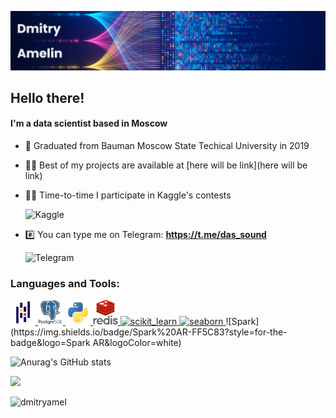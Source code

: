 ![](banner.png)
<h2 align="left">Hello there!</h2>
<h4 align="left">I'm a data scientist based in Moscow</h4>

- 🏫 Graduated from Bauman Moscow State Techical University in 2019
- 👨‍💻 Best of my projects are available at [here will be link](here will be link)
- 🧑‍🔬 Time-to-time I participate in Kaggle's contests

  ![Kaggle](https://img.shields.io/badge/Kaggle-035a7d?style=for-the-badge&logo=kaggle&logoColor=white)
  
- #️⃣ You can type me on Telegram: **https://t.me/das_sound**

  ![Telegram](https://img.shields.io/badge/Telegram-2CA5E0?style=for-the-badge&logo=telegram&logoColor=white)
  
<h3 align="left">Languages and Tools:</h3>
<p align="left"> <a href="https://pandas.pydata.org/" target="_blank" rel="noreferrer"> <img src="https://raw.githubusercontent.com/devicons/devicon/2ae2a900d2f041da66e950e4d48052658d850630/icons/pandas/pandas-original.svg" alt="pandas" width="40" height="40"/> </a> <a href="https://www.postgresql.org" target="_blank" rel="noreferrer"> <img src="https://raw.githubusercontent.com/devicons/devicon/master/icons/postgresql/postgresql-original-wordmark.svg" alt="postgresql" width="40" height="40"/> </a> <a href="https://www.python.org" target="_blank" rel="noreferrer"> <img src="https://raw.githubusercontent.com/devicons/devicon/master/icons/python/python-original.svg" alt="python" width="40" height="40"/> </a> <a href="https://redis.io" target="_blank" rel="noreferrer"> <img src="https://raw.githubusercontent.com/devicons/devicon/master/icons/redis/redis-original-wordmark.svg" alt="redis" width="40" height="40"/> </a> <a href="https://scikit-learn.org/" target="_blank" rel="noreferrer"> <img src="https://upload.wikimedia.org/wikipedia/commons/0/05/Scikit_learn_logo_small.svg" alt="scikit_learn" width="40" height="40"/> </a> <a href="https://seaborn.pydata.org/" target="_blank" rel="noreferrer"> <img src="https://seaborn.pydata.org/_images/logo-mark-lightbg.svg" alt="seaborn" width="40" height="40"/> </a> ![Spark](https://img.shields.io/badge/Spark%20AR-FF5C83?style=for-the-badge&logo=Spark AR&logoColor=white) </p>


![Anurag's GitHub stats](https://github-readme-stats.vercel.app/api?username=dmitryamel&show_icons=true&theme=radical)

![](https://komarev.com/ghpvc/?dmitryamel)
<p align="left"> <img src="https://komarev.com/ghpvc/?username=dmitryamel&label=Profile%20views&color=0eb429&style=flat" alt="dmitryamel" /> </p>
